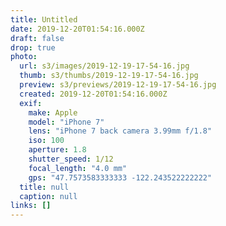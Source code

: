 ```yaml
---
title: Untitled
date: 2019-12-20T01:54:16.000Z
draft: false
drop: true
photo:
  url: s3/images/2019-12-19-17-54-16.jpg
  thumb: s3/thumbs/2019-12-19-17-54-16.jpg
  preview: s3/previews/2019-12-19-17-54-16.jpg
  created: 2019-12-20T01:54:16.000Z
  exif:
    make: Apple
    model: "iPhone 7"
    lens: "iPhone 7 back camera 3.99mm f/1.8"
    iso: 100
    aperture: 1.8
    shutter_speed: 1/12
    focal_length: "4.0 mm"
    gps: "47.7573583333333 -122.243522222222"
  title: null
  caption: null
links: []
---
```

